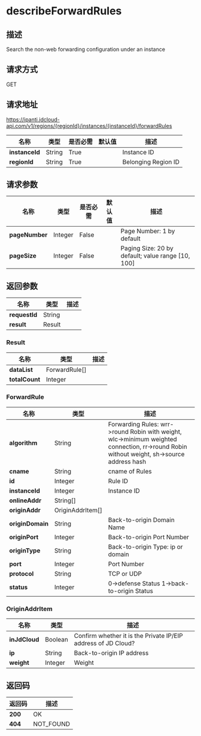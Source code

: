 # describeForwardRules


## 描述
Search the non-web forwarding configuration under an instance

## 请求方式
GET

## 请求地址
https://ipanti.jdcloud-api.com/v1/regions/{regionId}/instances/{instanceId}/forwardRules

|名称|类型|是否必需|默认值|描述|
|---|---|---|---|---|
|**instanceId**|String|True| |Instance ID|
|**regionId**|String|True| |Belonging Region ID|

## 请求参数
|名称|类型|是否必需|默认值|描述|
|---|---|---|---|---|
|**pageNumber**|Integer|False| |Page Number: 1 by default|
|**pageSize**|Integer|False| |Paging Size: 20 by default; value range [10, 100]|


## 返回参数
|名称|类型|描述|
|---|---|---|
|**requestId**|String| |
|**result**|Result| |

### Result
|名称|类型|描述|
|---|---|---|
|**dataList**|ForwardRule[]| |
|**totalCount**|Integer| |
### ForwardRule
|名称|类型|描述|
|---|---|---|
|**algorithm**|String|Forwarding Rules: wrr->round Robin with weight,  wlc->minimum weighted connection,  rr->round Robin without weight,  sh->source address hash|
|**cname**|String|cname of Rules|
|**id**|Integer|Rule ID|
|**instanceId**|Integer|Instance ID|
|**onlineAddr**|String[]| |
|**originAddr**|OriginAddrItem[]| |
|**originDomain**|String|Back-to-origin Domain Name|
|**originPort**|Integer|Back-to-origin Port Number|
|**originType**|String|Back-to-origin Type: ip or domain|
|**port**|Integer|Port Number|
|**protocol**|String|TCP or UDP|
|**status**|Integer|0->defense Status  1->back-to-origin Status|
### OriginAddrItem
|名称|类型|描述|
|---|---|---|
|**inJdCloud**|Boolean|Confirm whether it is the Private IP/EIP address of JD Cloud?|
|**ip**|String|Back-to-origin IP address|
|**weight**|Integer|Weight|

## 返回码
|返回码|描述|
|---|---|
|**200**|OK|
|**404**|NOT_FOUND|
